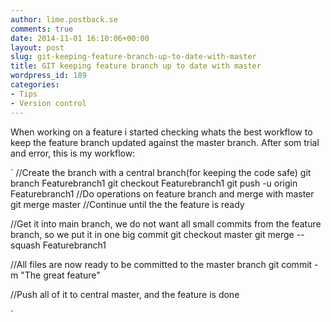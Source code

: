 ```yaml
---
author: lime.postback.se
comments: true
date: 2014-11-01 16:10:06+00:00
layout: post
slug: git-keeping-feature-branch-up-to-date-with-master
title: GIT keeping feature branch up to date with master
wordpress_id: 189
categories:
- Tips
- Version control
---
```


When working on a feature i started checking whats the best workflow to keep the feature branch updated against the master branch.
After som trial and error, this is my workflow:

`
//Create the branch with a central branch(for keeping the code safe)
git branch Featurebranch1
git checkout Featurebranch1
git push -u origin Featurebranch1
//Do operations on feature branch and merge with master
git merge master //Continue until the the feature is ready

//Get it into main branch, we do not want all small commits from the feature branch, so we put it in one big commit
git checkout master
git merge --squash Featurebranch1

//All files are now ready to be committed to the master branch
git commit -m "The great feature"

//Push all of it to central master, and the feature is done

`

